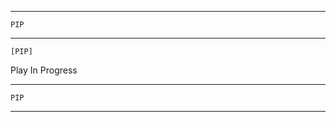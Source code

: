 ***************
    PIP
***************

    [PIP]
Play In Progress

****************
    PIP
****************